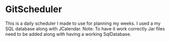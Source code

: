 # GitScheduler
This is a daily scheduler I made to use for planning my weeks. I used a my SQL database along with JCalendar.
Note: To have it work correctly Jar files need to be added along with having a working SqlDatabase.

